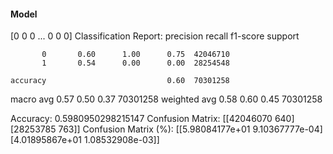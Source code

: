 #### Model
[0 0 0 ... 0 0 0]
Classification Report:
              precision    recall  f1-score   support

           0       0.60      1.00      0.75  42046710
           1       0.54      0.00      0.00  28254548

    accuracy                           0.60  70301258
   macro avg       0.57      0.50      0.37  70301258
weighted avg       0.58      0.60      0.45  70301258

Accuracy: 0.5980950298215147
Confusion Matrix:
[[42046070      640]
 [28253785      763]]
Confusion Matrix (%):
[[5.98084177e+01 9.10367777e-04]
 [4.01895867e+01 1.08532908e-03]]
